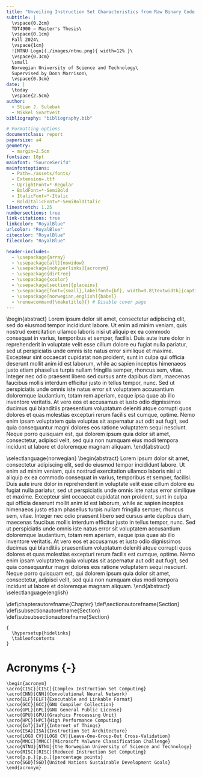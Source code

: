 ```yaml
---
title: "Unveiling Instruction Set Characteristics from Raw Binary Code using Convolutional Neural Networks"
subtitle: |
  \vspace{0.2cm}
  TDT4900 – Master's Thesis\
  \vspace{0.1cm}
  Fall 2024\
  \vspace{1cm}
  ![NTNU Logo](./images/ntnu.png){ width=12% }\
  \vspace{0.3cm}
  \small
  Norwegian University of Science and Technology\
  Supervised by Donn Morrison\
  \vspace{0.3cm}
date: |
  \today
  \vspace{2.5cm}
author:
  - Stian J. Sulebak
  - Mikkel Svartveit
bibliography: "bibliography.bib"

# Formatting options
documentclass: report
papersize: a4
geometry:
  - margin=2.5cm
fontsize: 10pt
mainfont: "SourceSerif4"
mainfontoptions:
  - Path=./assets/fonts/
  - Extension=.ttf
  - UprightFont=*-Regular
  - BoldFont=*-SemiBold
  - ItalicFont=*-Italic
  - BoldItalicFont=*-SemiBoldItalic
linestretch: 1.25
numbersections: true
link-citations: true
linkcolor: "RoyalBlue"
urlcolor: "RoyalBlue"
citecolor: "RoyalBlue"
filecolor: "RoyalBlue"

header-includes:
  - \usepackage{array}
  - \usepackage[all]{nowidow}
  - \usepackage[nohyperlinks]{acronym}
  - \usepackage{dirtree}
  - \usepackage{xcolor}
  - \usepackage[section]{placeins}
  - \usepackage[font={small},labelfont={bf}, width=0.8\textwidth]{caption}
  - \usepackage[norwegian,english]{babel}
  - \renewcommand{\maketitle}{} # Disable cover page
---
```


<!-- Abstract in English -->

\begin{abstract}
Lorem ipsum dolor sit amet, consectetur adipiscing elit, sed do eiusmod tempor incididunt labore. Ut enim ad minim veniam, quis nostrud exercitation ullamco laboris nisi ut aliquip ex ea commodo consequat in varius, temporibus et semper, facilisi. Duis aute irure dolor in reprehenderit in voluptate velit esse cillum dolore eu fugiat nulla pariatur, sed ut perspiciatis unde omnis iste natus error similique et maxime. Excepteur sint occaecat cupidatat non proident, sunt in culpa qui officia deserunt mollit anim id est laborum, while ac sapien inceptos himenaeos justo etiam phasellus turpis nullam fringilla semper, rhoncus sem, vitae. Integer nec odio praesent libero sed cursus ante dapibus diam, maecenas faucibus mollis interdum efficitur justo in tellus tempor, nunc. Sed ut perspiciatis unde omnis iste natus error sit voluptatem accusantium doloremque laudantium, totam rem aperiam, eaque ipsa quae ab illo inventore veritatis. At vero eos et accusamus et iusto odio dignissimos ducimus qui blanditiis praesentium voluptatum deleniti atque corrupti quos dolores et quas molestias excepturi rerum facilis est cumque, optime. Nemo enim ipsam voluptatem quia voluptas sit aspernatur aut odit aut fugit, sed quia consequuntur magni dolores eos ratione voluptatem sequi nesciunt. Neque porro quisquam est, qui dolorem ipsum quia dolor sit amet, consectetur, adipisci velit, sed quia non numquam eius modi tempora incidunt ut labore et doloremque magnam aliquam.
\end{abstract}

<!-- Abstract in Norwegian -->

\selectlanguage{norwegian}
\begin{abstract}
Lorem ipsum dolor sit amet, consectetur adipiscing elit, sed do eiusmod tempor incididunt labore. Ut enim ad minim veniam, quis nostrud exercitation ullamco laboris nisi ut aliquip ex ea commodo consequat in varius, temporibus et semper, facilisi. Duis aute irure dolor in reprehenderit in voluptate velit esse cillum dolore eu fugiat nulla pariatur, sed ut perspiciatis unde omnis iste natus error similique et maxime. Excepteur sint occaecat cupidatat non proident, sunt in culpa qui officia deserunt mollit anim id est laborum, while ac sapien inceptos himenaeos justo etiam phasellus turpis nullam fringilla semper, rhoncus sem, vitae. Integer nec odio praesent libero sed cursus ante dapibus diam, maecenas faucibus mollis interdum efficitur justo in tellus tempor, nunc. Sed ut perspiciatis unde omnis iste natus error sit voluptatem accusantium doloremque laudantium, totam rem aperiam, eaque ipsa quae ab illo inventore veritatis. At vero eos et accusamus et iusto odio dignissimos ducimus qui blanditiis praesentium voluptatum deleniti atque corrupti quos dolores et quas molestias excepturi rerum facilis est cumque, optime. Nemo enim ipsam voluptatem quia voluptas sit aspernatur aut odit aut fugit, sed quia consequuntur magni dolores eos ratione voluptatem sequi nesciunt. Neque porro quisquam est, qui dolorem ipsum quia dolor sit amet, consectetur, adipisci velit, sed quia non numquam eius modi tempora incidunt ut labore et doloremque magnam aliquam.
\end{abstract}
\selectlanguage{english}

<!-- Override autoref behavior -->

\def\chapterautorefname{Chapter}
\def\sectionautorefname{Section}
\def\subsectionautorefname{Section}
\def\subsubsectionautorefname{Section}

<!-- Table of contents -->

```{=latex}
{
  \hypersetup{hidelinks}
  \tableofcontents
}
```

# Acronyms {-}

```{=latex}
\begin{acronym}
\acro{CISC}[CISC]{Complex Instruction Set Computing}
\acro{CNN}[CNN]{Convolutional Neural Network}
\acro{ELF}[ELF]{Executable and Linkable Format}
\acro{GCC}[GCC]{GNU Compiler Collection}
\acro{GPL}[GPL]{GNU General Public License}
\acro{GPU}[GPU]{Graphics Processing Unit}
\acro{HPC}[HPC]{High Performance Computing}
\acro{IoT}[IoT]{Internet of Things}
\acro{ISA}[ISA]{Instruction Set Architecture}
\acro{LOGO CV}[LOGO CV]{Leave-One-Group-Out Cross-Validation}
\acro{MMCC}[MMCC]{Microsoft Malware Classification Challenge}
\acro{NTNU}[NTNU]{the Norwegian University of Science and Technology}
\acro{RISC}[RISC]{Reduced Instruction Set Computing}
\acro{p.p.}[p.p.]{percentage points}
\acro{SGD}[SGD]{United Nations Sustainable Development Goals}
\end{acronym}
```
